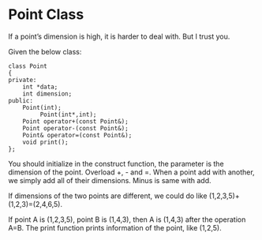 # Point Class

If a point’s dimension is high, it is harder to deal with. But I trust you.

Given the below class:
```
class Point
{
private:
    int *data;
    int dimension;
public:
    Point(int);
		 Point(int*,int);
    Point operator+(const Point&);
    Point operator-(const Point&);
    Point& operator=(const Point&);
    void print();
};
```

You should initialize in the construct function, the parameter is the dimension of the point. 
Overload +, - and =. When a point add with another, we simply add all of their dimensions. Minus is same with add. 

If dimensions of the two points are different, we could do like (1,2,3,5)+(1,2,3)=(2,4,6,5).

If point A is (1,2,3,5), point B is (1,4,3), then A is (1,4,3) after the operation A=B. 
The print function prints information of the point, like (1,2,5).